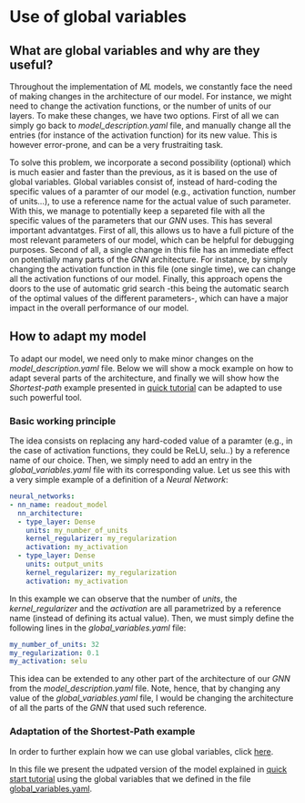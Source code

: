 # Use of global variables

## What are global variables and why are they useful?
Throughout the implementation of *ML* models, we constantly face the need of making changes in the architecture of our model. For instance, we might need to change the activation functions, or the number of units of our layers. To make these changes, we have two options. First of all we can simply go back to *model_description.yaml* file, and manually change all the entries (for instance of the activation function) for its new value. This is however error-prone, and can be a very frustraiting task. 

To solve this problem, we incorporate a second possibility (optional) which is much easier and faster than the previous, as it is based on the use of global variables. Global variables consist of, instead of hard-coding the specific values of a paramter of our model (e.g., activation function, number of units...), to use a reference name for the actual value of such parameter. With this, we manage to potentially keep a separeted file with all the specific values of the parameters that our *GNN* uses. This has several important advantatges. First of all, this allows us to have a full picture of the most relevant parameters of our model, which can be helpful for debugging purposes. Second of all, a single change in this file has an immediate effect on potentially many parts of the *GNN* architecture. For instance, by simply changing the activation function in this file (one single time), we can change all the activation functions of our model. Finally, this approach opens the doors to the use of automatic grid search -this being the automatic search of the optimal values of the different parameters-, which can have a major impact in the overall performance of our model.

## How to adapt my model
To adapt our model, we need only to make minor changes on the *model_description.yaml* file. Below we will show a mock example on how to adapt several parts of the architecture, and finally we will show how the *Shortest-path* example presented in [quick tutorial](./quick_tutorial.md) can be adapted to use such powerful tool.

### Basic working principle
The idea consists on replacing any hard-coded value of a paramter (e.g., in the case of activation functions, they could be ReLU, selu..) by a reference name of our choice. Then, we simply need to add an entry in the *global_variables.yaml* file with its corresponding value. Let us see this with a very simple example of a definition of a *Neural Network*:

```yaml
neural_networks:
- nn_name: readout_model
  nn_architecture:
  - type_layer: Dense
    units: my_number_of_units
    kernel_regularizer: my_regularization
    activation: my_activation
  - type_layer: Dense
    units: output_units
    kernel_regularizer: my_regularization
    activation: my_activation
```

In this example we can observe that the number of *units*, the *kernel_regularizer* and the *activation* are all parametrized by a reference name (instead of defining its actual value). Then, we must simply define the following lines in the *global_variables.yaml* file:

```yaml
my_number_of_units: 32
my_regularization: 0.1
my_activation: selu
```

This idea can be extended to any other part of the architecture of our *GNN* from the *model_description.yaml* file. Note, hence, that by changing any value of the *global_variables.yaml* file, I would be changing the architecture of all the parts of the *GNN* that used such reference.

### Adaptation of the Shortest-Path example
In order to further explain how we can use global variables, click [here](https://github.com/knowledgedefinednetworking/ignnition/tree/main/examples/Shortest_Path/model_description_global_vars.yaml).

In this file we present the udpated version of the model explained in [quick start tutorial](./quick_tutorial.md) using the global variables that we defined in the file [global_variables.yaml](https://github.com/knowledgedefinednetworking/ignnition/tree/main/examples/Shortest_Path/global_variables.yaml).
